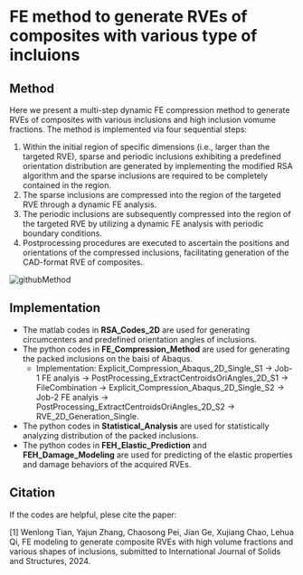 # FE method to generate RVEs of composites with various type of incluions

## Method
Here we present a multi-step dynamic FE compression method to generate RVEs of composites with various inclusions and high inclusion vomume fractions. The method is implemented via four sequential steps:  
1. Within the initial region of specific dimensions (i.e., larger than the targeted RVE), sparse and periodic inclusions exhibiting a predefined orientation distribution are generated by implementing the modified RSA algorithm and the sparse inclusions are required to be completely contained in the region.
2. The sparse inclusions are compressed into the region of the targeted RVE through a dynamic FE analysis.
3. The periodic inclusions are subsequently compressed into the region of the targeted RVE by utilizing a dynamic FE analysis with periodic boundary conditions.
4. Postprocessing procedures are executed to ascertain the positions and orientations of the compressed inclusions, facilitating generation of the CAD-format RVE of composites.

![githubMethod](https://github.com/twl252411/FEM-to-Generate-Composite-RVEs/blob/main/Figure1.jpg)

## Implementation

- The matlab codes in **RSA_Codes_2D** are used for generating circumcenters and predefined orientation angles of inclusions.
- The python codes in **FE_Compression_Method** are used for generating the packed inclusions on the baisi of Abaqus.
  - Implementation: Explicit_Compression_Abaqus_2D_Single_S1 -> Job-1 FE analyis -> PostProcessing_ExtractCentroidsOriAngles_2D_S1 -> FileCombination -> Explicit_Compression_Abaqus_2D_Single_S2 -> Job-2 FE analyis -> PostProcessing_ExtractCentroidsOriAngles_2D_S2 -> RVE_2D_Generation_Single.
- The python codes in **Statistical_Analysis** are used for statistically analyzing distribution of the packed inclusions.
- The python codes in **FEH_Elastic_Prediction** and **FEH_Damage_Modeling** are used for predicting of the elastic properties and damage behaviors of the acquired RVEs.

## Citation

If the codes are helpful, plese cite the paper:

[1] Wenlong Tian, Yajun Zhang, Chaosong Pei, Jian Ge, Xujiang Chao, Lehua Qi, FE modeling to generate composite RVEs with high volume fractions and various shapes of inclusions, submitted to International Journal of Solids and Structures, 2024.
